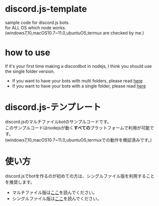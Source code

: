 # discord.js-template
sample code for discord.js bots.  
for ALL OS which node works.  
(windows7,10,macOS10.7~11.0,ubuntuOS,termux are checked by me.)
# how to use
If it's your first time making a discordbot in nodejs, I think you should use the single folder version.  
- If you want to have your bots with multi folders, please read [here](multi/README.md)  
- If you want to have your bots with a single folder, please read [here](single/README.md)  
# discord.js-テンプレート
discord.jsのマルチファイルbotのサンプルコードです。  
このサンプルコードはnodejsが動く**すべての**プラットフォームで利用が可能です。  
(windows7,10,macOS10.7~11.0,ubuntuOS,termuxでの動作を検証済みです。)
# 使い方
discord.jsでbotを作るのが初めての方は、シングルファイル版を利用することを推奨します。  
- マルチファイル版は[ここ](multi/README.md#discordjs-%E3%83%86%E3%83%B3%E3%83%97%E3%83%AC%E3%83%BC%E3%83%88)を読んでください。  
- シングルファイル版は[ここ](single/README.md#discord.js-テンプレート)を読んでください。  
